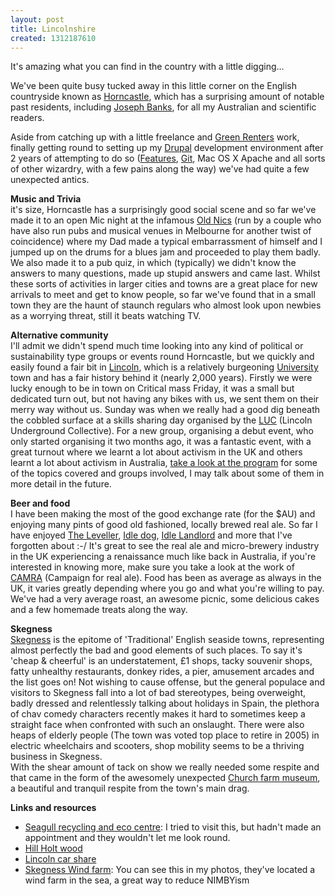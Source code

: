 ```yaml
---
layout: post
title: Lincolnshire
created: 1312187610
---
```

<p>It&#39;s amazing what you can find in the country with a little digging&hellip;</p><p>We&#39;ve been quite busy tucked away in this little corner on the English countryside known as <a href="http://en.wikipedia.org/wiki/Horncastle,_Lincolnshire" target="_blank">Horncastle</a>, which has a surprising amount of notable past residents, including <a href="http://en.wikipedia.org/wiki/Joseph_Banks" target="_blank">Joseph Banks</a>, for all my Australian and scientific readers.</p><p>Aside from catching up with a little freelance and <a href="http://www.greenrenters.org" target="_blank">Green Renters</a> work, finally getting round to setting up my <a href="http://www.drupal.org" target="_blank">Drupal</a> development environment after 2 years of attempting to do so (<a href="http://drupal.org/project/features" target="_blank">Features</a>, <a href="http://git-scm.com/" target="_blank">Git</a>, Mac OS X Apache and all sorts of other wizardry, with a few pains along the way) we&#39;ve had quite a few unexpected antics.</p><p><strong>Music and Trivia</strong><br />it&#39;s size, Horncastle has a surprisingly good social scene and so far we&#39;ve made it to an open Mic night at the infamous <a href="http://www.oldnickstavern.co.uk/" target="_blank">Old Nics</a> (run by a couple who have also run pubs and musical venues in Melbourne for another twist of coincidence) where my Dad made a typical embarrassment of himself and I jumped up on the drums for a blues jam and proceeded to play them badly. We also made it to a pub quiz, in which (typically) we didn&#39;t know the answers to many questions, made up stupid answers and came last. Whilst these sorts of activities in larger cities and towns are a great place for new arrivals to meet and get to know people, so far we&#39;ve found that in a small town they are the haunt of staunch regulars who almost look upon newbies as a worrying threat, still it beats watching TV.</p><p><strong>Alternative community</strong><br />I&#39;ll admit we didn&#39;t spend much time looking into any kind of political or sustainability type groups or events round Horncastle, but we quickly and easily found a fair bit in <a href="http://en.wikipedia.org/wiki/Lincoln,_England" target="_blank">Lincoln</a>, which is a relatively burgeoning <a href="http://www.lincoln.ac.uk/home/" target="_blank">University</a> town and has a fair history behind it (nearly 2,000 years). Firstly we were lucky enough to be in town on Critical mass Friday, it was a small but dedicated turn out, but not having any bikes with us, we sent them on their merry way without us. Sunday was when we really had a good dig beneath the cobbled surface at a skills sharing day organised by the <a href="http://lincolnundergroundcollective.wordpress.com" target="_blank">LUC</a> (Lincoln Underground Collective). For a new group, organising a debut event, who only started organising it two months ago, it was a fantastic event, with a great turnout where we learnt a lot about activism in the UK and others learnt a lot about activism in Australia, <a href="http://lincolnundergroundcollective.files.wordpress.com/2011/07/skish-program.pdf" target="_blank">take a look at the program</a> for some of the topics covered and groups involved, I may talk about some of them in more detail in the future.</p><p><strong>Beer and food</strong><br />I have been making the most of the good exchange rate (for the $AU) and enjoying many pints of good old fashioned, locally brewed real ale. So far I have enjoyed <a href="http://www.springhead.co.uk/the-leveller" target="_blank">The Leveller</a>, <a href="http://www.ratebeer.com/beer/idle-dog/96833/" target="_blank">Idle dog</a>, <a href="http://www.beermad.org.uk/cgi-bin/show_brewery_info.cgi?cookie=refresh&amp;id=4249" target="_blank">Idle Landlord</a> and more that I&#39;ve forgotten about :-/ It&#39;s great to see the real ale and micro-brewery industry in the UK experiencing a renaissance much like back in Australia, if you&#39;re interested in knowing more, make sure you take a look at the work of <a href="http://www.camra.org.uk/" target="_blank">CAMRA</a> (Campaign for real ale). Food has been as average as always in the UK, it varies greatly depending where you go and what you&#39;re willing to pay. We&#39;ve had a very average roast, an awesome picnic, some delicious cakes and a few homemade treats along the way.</p><p><strong>Skegness</strong><br /><a href="http://en.wikipedia.org/wiki/Skegness" target="_blank">Skegness</a> is the epitome of &#39;Traditional&#39; English seaside towns, representing almost perfectly the bad and good elements of such places. To say it&#39;s &#39;cheap &amp; cheerful&#39; is an understatement, &pound;1 shops, tacky souvenir shops, fatty unhealthy restaurants, donkey rides, a pier, amusement arcades and the list goes on! Not wishing to cause offense, but the general populace and visitors to Skegness fall into a lot of bad stereotypes, being overweight, badly dressed and relentlessly talking about holidays in Spain, the plethora of chav comedy characters recently makes it hard to sometimes keep a straight face when confronted with such an onslaught. There were also heaps of elderly people (The town was voted top place to retire in 2005) in electric wheelchairs and scooters, shop mobility seems to be a thriving business in Skegness.<br />With the shear amount of tack on show we really needed some respite and that came in the form of the awesomely unexpected <a href="http://churchfarmvillage.org.uk/" target="_blank">Church farm museum</a>, a beautiful and tranquil respite from the town&#39;s main drag.</p><p><strong>Links and resources</strong></p><ul><li><a href="http://www.seagullrecycling.org.uk" target="_blank">Seagull recycling and eco centre</a>: I tried to visit this, but hadn&#39;t made an appointment and they wouldn&#39;t let me look round.</li><li><a href="http://hillholtwood.com" target="_blank">Hill Holt wood</a></li><li><a href="https://lincolnbig.liftshare.com" target="_blank">Lincoln car share</a></li><li><a href="http://www.skegnesspier.co.uk/windfarm.html" target="_blank">Skegness Wind farm</a>: You can see this in my photos, they&#39;ve located a wind farm in the sea, a great way to reduce NIMBYism</li></ul>
